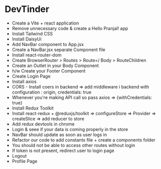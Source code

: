 # DevTinder

- Create a Vite + react application
- Remove unnecessary code & create a Hello Pranjal! app
- Install Tailwind CSS
- Install DaisyUi
- Add NavBar component to App.jsx
- Create a NavBar.jsx separate Component file
- Install react-router-dom
- Create BrowserRouter > Routes > Route=/ Body > RouteChildren
- Create an Outlet in your Body Component
- h/w Create your Footer Component
- Create Login Page
- Install axios
- CORS - Install coers in backend => add middleware i backend with configuration : origin, credentials: true
- Whenever you're making API call so pass axios => {withCredentials: true}
- Install Redux Toolkit
- Install react-redux + @reduxjs/toolkit => configureStore => Provider => createSlice => add reducer to store
- Add redux devtools in chrome
- Login & seee if your data is coming properly in the store
- NavBar should update as soon as user logs in
- Refactor our code to add constants file + create a components folder
- You should not be able to access other routes without login
- If token is not present, redirect user to login page
- Logout
- Profile Page
